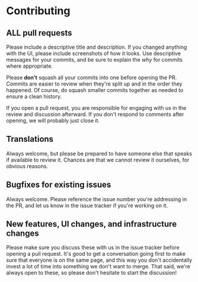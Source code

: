 Contributing
============

## ALL pull requests

Please include a descriptive title and description. If you changed anything with the UI, please include screenshots of how
it looks. Use descriptive messages for your commits, and be sure to explain the *why* for commits where appropriate.

Please **don't** squash all your commits into one before opening the PR. Commits are easier to review when they're split up and in the
order they happened. Of course, do squash smaller commits together as needed to ensure a clean history.

If you open a pull request, you are responsible for engaging with us in the review and discussion afterward. If you don't respond
to comments after opening, we will probably just close it.

## Translations

Always welcome, but please be prepared to have someone else that speaks if available to review it. Chances are that we cannot
review it ourselves, for obvious reasons.

## Bugfixes for existing issues

Always welcome. Please reference the issue number you're addressing in the PR, and let us know in the issue tracker if
you're working on it.

## New features, UI changes, and infrastructure changes

Please make sure you discuss these with us in the issue tracker before opening a pull request. It's good to get a conversation
going first to make sure that everyone is on the same page, and this way you don't accidentally invest a lot of time into
something we don't want to merge. That said, we're always open to these, so please don't hesitate to start the discussion!